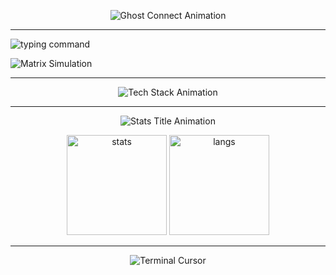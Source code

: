 <!-- Ghost Connect анимация -->
<p align="center">
  <img src="https://readme-typing-svg.herokuapp.com?color=00CC00&center=true&vCenter=true&width=600&height=80&lines=Ghost+Connect...;Connection+failed.;Error+404.;Reconnecting...;Ghost+Online+✔" alt="Ghost Connect Animation" />
</p>

---

<!-- Команда matrix -->
<p align="left">
  <img src="https://readme-typing-svg.herokuapp.com?color=00CC00&center=false&vCenter=true&width=600&height=40&lines=ghost@machine:~$+matrix" alt="typing command" />
</p>

<!-- Имитация матрицы с разными символами -->
<p align="left">
  <img src="https://readme-typing-svg.herokuapp.com?color=00CC00&center=false&vCenter=true&multiline=true&repeat=false&width=600&height=220&lines=01#@%$&*01;10$#@*%&10;#0$1@*%01;01%&@#*10;*01@%$#10;10$#*&@01;01@%*#$10;#*01%$@10;10@%$#*01;01$#*@%10;0@1#%$*10;1$#@*01%10;01@*#%$10;10*#@%$01" alt="Matrix Simulation" />
</p>

---

<!-- Tech Stack с анимацией -->
<p align="center">
  <img src="https://readme-typing-svg.herokuapp.com?color=00CC00&center=true&vCenter=true&multiline=true&repeat=false&width=600&height=120&lines=🛠+Tech+Stack;Languages:+Python,+JavaScript,+Rust;Tools:+Git,+Docker,+Blender;Other:+Linux,+AI,+Automation" alt="Tech Stack Animation" />
</p>

---

<!-- GitHub Stats с анимацией -->
<p align="center">
  <img src="https://readme-typing-svg.herokuapp.com?color=00CC00&center=true&vCenter=true&multiline=true&repeat=false&width=600&height=60&lines=📊+GitHub+Stats" alt="Stats Title Animation" />
</p>

<p align="center">
  <img src="https://github-readme-stats.vercel.app/api?username=YOUR_USERNAME&show_icons=true&theme=chartreuse-dark" alt="stats" height="160"/>
  <img src="https://github-readme-stats.vercel.app/api/top-langs/?username=YOUR_USERNAME&layout=compact&theme=chartreuse-dark" alt="langs" height="160"/>
</p>

---

<!-- Финальная строка с мигающим курсором -->
<p align="center">
  <img src="https://readme-typing-svg.herokuapp.com?color=00FF00&center=true&vCenter=true&width=400&lines=%3E+Ghost+session+active+█" alt="Terminal Cursor" />
</p>



